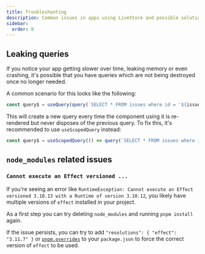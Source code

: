 ```yaml
---
title: Troubleshooting
description: Common issues in apps using LiveStore and possible solutions.
sidebar:
  order: 8
---
```


## Leaking queries

If you notice your app getting slower over time, leaking memory or even crashing, it's possible that you have queries which are not being destroyed once no longer needed.

A common scenario for this looks like the following:

```ts
const query$ = useQuery(query(`SELECT * FROM issues where id = '${issueId}'`))
```

This will create a new query every time the component using it is re-rendered but never disposes of the previous query. To fix this, it's recommended to use `useScopedQuery` instead:

```ts
const query$ = useScopedQuery(() => query(`SELECT * FROM issues where id = '${issueId}'`), [issueId])
```

## `node_modules` related issues

### `Cannot execute an Effect versioned ...`

If you're seeing an error like `RuntimeException: Cannot execute an Effect versioned 3.10.13 with a Runtime of version 3.10.12`, you likely have multiple versions of `effect` installed in your project.

As a first step you can try deleting `node_modules` and running `pnpm install` again.

If the issue persists, you can try to add `"resolutions": { "effect": "3.11.7" }` or [`pnpm.overrides`](https://pnpm.io/package_json#pnpmoverrides) to your `package.json` to force the correct version of `effect` to be used.
